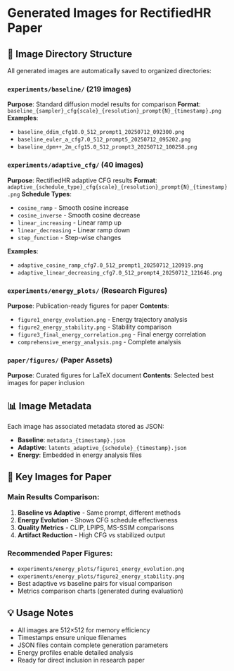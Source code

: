 # Generated Images for RectifiedHR Paper

## 📁 Image Directory Structure

All generated images are automatically saved to organized directories:

### `experiments/baseline/` (219 images)
**Purpose**: Standard diffusion model results for comparison
**Format**: `baseline_{sampler}_cfg{scale}_{resolution}_prompt{N}_{timestamp}.png`
**Examples**:
- `baseline_ddim_cfg10.0_512_prompt1_20250712_092300.png`
- `baseline_euler_a_cfg7.0_512_prompt5_20250712_095202.png`
- `baseline_dpm++_2m_cfg15.0_512_prompt3_20250712_100258.png`

### `experiments/adaptive_cfg/` (40 images)
**Purpose**: RectifiedHR adaptive CFG results
**Format**: `adaptive_{schedule_type}_cfg{scale}_{resolution}_prompt{N}_{timestamp}.png`
**Schedule Types**:
- `cosine_ramp` - Smooth cosine increase
- `cosine_inverse` - Smooth cosine decrease  
- `linear_increasing` - Linear ramp up
- `linear_decreasing` - Linear ramp down
- `step_function` - Step-wise changes

**Examples**:
- `adaptive_cosine_ramp_cfg7.0_512_prompt1_20250712_120919.png`
- `adaptive_linear_decreasing_cfg7.0_512_prompt4_20250712_121646.png`

### `experiments/energy_plots/` (Research Figures)
**Purpose**: Publication-ready figures for paper
**Contents**:
- `figure1_energy_evolution.png` - Energy trajectory analysis
- `figure2_energy_stability.png` - Stability comparison
- `figure3_final_energy_correlation.png` - Final energy correlation
- `comprehensive_energy_analysis.png` - Complete analysis

### `paper/figures/` (Paper Assets)
**Purpose**: Curated figures for LaTeX document
**Contents**: Selected best images for paper inclusion

## 📊 Image Metadata

Each image has associated metadata stored as JSON:
- **Baseline**: `metadata_{timestamp}.json` 
- **Adaptive**: `latents_adaptive_{schedule}_{timestamp}.json`
- **Energy**: Embedded in energy analysis files

## 🎯 Key Images for Paper

### Main Results Comparison:
1. **Baseline vs Adaptive** - Same prompt, different methods
2. **Energy Evolution** - Shows CFG schedule effectiveness  
3. **Quality Metrics** - CLIP, LPIPS, MS-SSIM comparisons
4. **Artifact Reduction** - High CFG vs stabilized output

### Recommended Paper Figures:
- `experiments/energy_plots/figure1_energy_evolution.png`
- `experiments/energy_plots/figure2_energy_stability.png` 
- Best adaptive vs baseline pairs for visual comparison
- Metrics comparison charts (generated during evaluation)

## 💡 Usage Notes

- All images are 512×512 for memory efficiency
- Timestamps ensure unique filenames
- JSON files contain complete generation parameters
- Energy profiles enable detailed analysis
- Ready for direct inclusion in research paper
